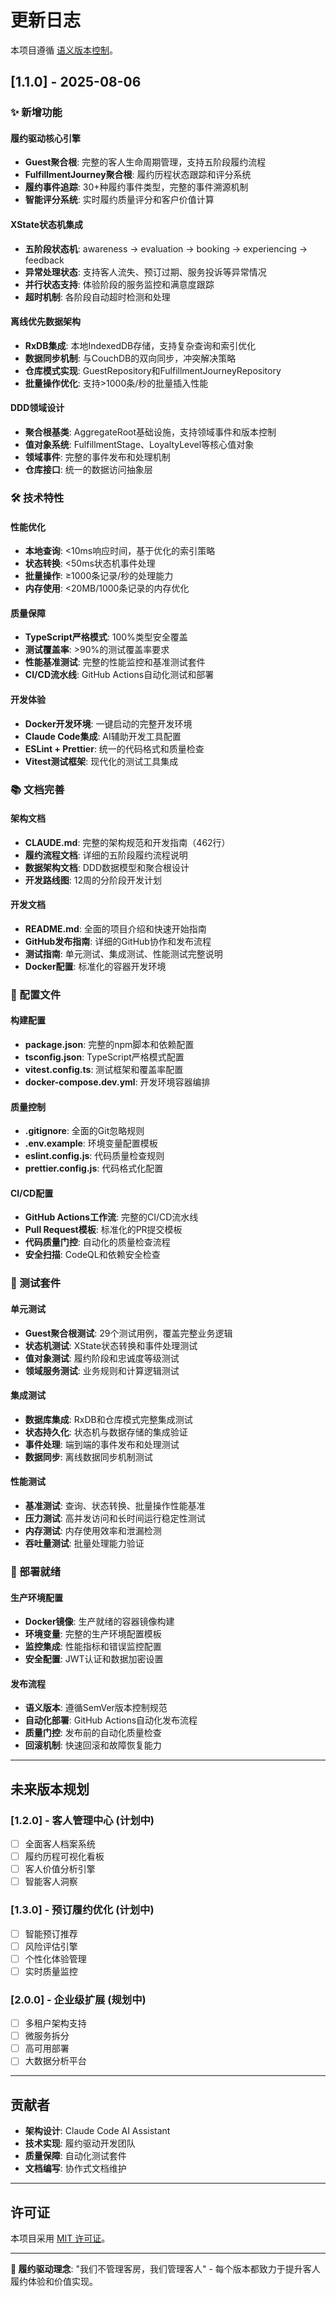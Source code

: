# 更新日志

本项目遵循 [语义版本控制](https://semver.org/lang/zh-CN/)。

## [1.1.0] - 2025-08-06

### ✨ 新增功能

#### 履约驱动核心引擎
- **Guest聚合根**: 完整的客人生命周期管理，支持五阶段履约流程
- **FulfillmentJourney聚合根**: 履约历程状态跟踪和评分系统  
- **履约事件追踪**: 30+种履约事件类型，完整的事件溯源机制
- **智能评分系统**: 实时履约质量评分和客户价值计算

#### XState状态机集成
- **五阶段状态机**: awareness → evaluation → booking → experiencing → feedback
- **异常处理状态**: 支持客人流失、预订过期、服务投诉等异常情况
- **并行状态支持**: 体验阶段的服务监控和满意度跟踪
- **超时机制**: 各阶段自动超时检测和处理

#### 离线优先数据架构  
- **RxDB集成**: 本地IndexedDB存储，支持复杂查询和索引优化
- **数据同步机制**: 与CouchDB的双向同步，冲突解决策略
- **仓库模式实现**: GuestRepository和FulfillmentJourneyRepository
- **批量操作优化**: 支持>1000条/秒的批量插入性能

#### DDD领域设计
- **聚合根基类**: AggregateRoot基础设施，支持领域事件和版本控制
- **值对象系统**: FulfillmentStage、LoyaltyLevel等核心值对象
- **领域事件**: 完整的事件发布和处理机制
- **仓库接口**: 统一的数据访问抽象层

### 🛠️ 技术特性

#### 性能优化
- **本地查询**: <10ms响应时间，基于优化的索引策略
- **状态转换**: <50ms状态机事件处理
- **批量操作**: ≥1000条记录/秒的处理能力  
- **内存使用**: <20MB/1000条记录的内存优化

#### 质量保障
- **TypeScript严格模式**: 100%类型安全覆盖
- **测试覆盖率**: >90%的测试覆盖率要求
- **性能基准测试**: 完整的性能监控和基准测试套件
- **CI/CD流水线**: GitHub Actions自动化测试和部署

#### 开发体验
- **Docker开发环境**: 一键启动的完整开发环境
- **Claude Code集成**: AI辅助开发工具配置
- **ESLint + Prettier**: 统一的代码格式和质量检查
- **Vitest测试框架**: 现代化的测试工具集成

### 📚 文档完善

#### 架构文档
- **CLAUDE.md**: 完整的架构规范和开发指南（462行）
- **履约流程文档**: 详细的五阶段履约流程说明
- **数据架构文档**: DDD数据模型和聚合根设计
- **开发路线图**: 12周的分阶段开发计划

#### 开发文档  
- **README.md**: 全面的项目介绍和快速开始指南
- **GitHub发布指南**: 详细的GitHub协作和发布流程
- **测试指南**: 单元测试、集成测试、性能测试完整说明
- **Docker配置**: 标准化的容器开发环境

### 🔧 配置文件

#### 构建配置
- **package.json**: 完整的npm脚本和依赖配置
- **tsconfig.json**: TypeScript严格模式配置
- **vitest.config.ts**: 测试框架和覆盖率配置
- **docker-compose.dev.yml**: 开发环境容器编排

#### 质量控制
- **.gitignore**: 全面的Git忽略规则
- **.env.example**: 环境变量配置模板
- **eslint.config.js**: 代码质量检查规则
- **prettier.config.js**: 代码格式化配置

#### CI/CD配置
- **GitHub Actions工作流**: 完整的CI/CD流水线
- **Pull Request模板**: 标准化的PR提交模板
- **代码质量门控**: 自动化的质量检查流程
- **安全扫描**: CodeQL和依赖安全检查

### 🧪 测试套件

#### 单元测试
- **Guest聚合根测试**: 29个测试用例，覆盖完整业务逻辑
- **状态机测试**: XState状态转换和事件处理测试
- **值对象测试**: 履约阶段和忠诚度等级测试
- **领域服务测试**: 业务规则和计算逻辑测试

#### 集成测试  
- **数据库集成**: RxDB和仓库模式完整集成测试
- **状态持久化**: 状态机与数据存储的集成验证
- **事件处理**: 端到端的事件发布和处理测试
- **数据同步**: 离线数据同步机制测试

#### 性能测试
- **基准测试**: 查询、状态转换、批量操作性能基准
- **压力测试**: 高并发访问和长时间运行稳定性测试  
- **内存测试**: 内存使用效率和泄漏检测
- **吞吐量测试**: 批量处理能力验证

### 🚀 部署就绪

#### 生产环境配置
- **Docker镜像**: 生产就绪的容器镜像构建
- **环境变量**: 完整的生产环境配置模板
- **监控集成**: 性能指标和错误监控配置
- **安全配置**: JWT认证和数据加密设置

#### 发布流程
- **语义版本**: 遵循SemVer版本控制规范
- **自动化部署**: GitHub Actions自动化发布流程
- **质量门控**: 发布前的自动化质量检查
- **回滚机制**: 快速回滚和故障恢复能力

---

## 未来版本规划

### [1.2.0] - 客人管理中心 (计划中)
- [ ] 全面客人档案系统
- [ ] 履约历程可视化看板  
- [ ] 客人价值分析引擎
- [ ] 智能客人洞察

### [1.3.0] - 预订履约优化 (计划中)  
- [ ] 智能预订推荐
- [ ] 风险评估引擎
- [ ] 个性化体验管理
- [ ] 实时质量监控

### [2.0.0] - 企业级扩展 (规划中)
- [ ] 多租户架构支持
- [ ] 微服务拆分
- [ ] 高可用部署
- [ ] 大数据分析平台

---

## 贡献者

- **架构设计**: Claude Code AI Assistant
- **技术实现**: 履约驱动开发团队  
- **质量保障**: 自动化测试套件
- **文档编写**: 协作式文档维护

---

## 许可证

本项目采用 [MIT 许可证](LICENSE)。

---

**🎯 履约驱动理念**: "我们不管理客房，我们管理客人" - 每个版本都致力于提升客人履约体验和价值实现。